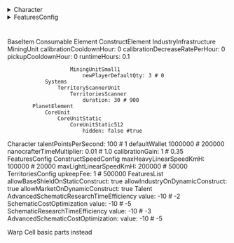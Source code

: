 <details>
  <summary>Character</summary>
  <blockquote>
    
    talentPointsPerSecond: 100 # 1
    defaultWallet 1000000 # 200000
    nanocrafterTimeMultiplier: 0.01 # 1.0
    calibrationGain: 1 # 0.35

  </blockquote>
</details>

<details>
  <summary>FeaturesConfig</summary>
  <blockquote>
ConstructSpeedConfig
    
    maxHeavyLinearSpeedKmH: 100000 # 20000
    maxLightLinearSpeedKmH: 200000 # 50000

TerritoriesConfig

    upkeepFee: 1 # 500000

  </blockquote>
</details>


# 
BaseItem
    Consumable
        Element
            ConstructElement
                IndustryInfrastructure
                    MiningUnit
                        calibrationCooldownHour: 0
                        calibrationDecreaseRatePerHour: 0
                        pickupCooldownHour: 0
                        runtimeHours: 0.1
                        
                        MiningUnitSmall1
                            newPlayerDefaultQty: 3 # 0
                Systems
                    TerritoryScannerUnit
                        TerritoriesScanner
                            duration: 30 # 900
            PlanetElement
                CoreUnit
                    CoreUnitStatic
                        CoreUnitStatic512
                            hidden: false #true
Character
    talentPointsPerSecond: 100 # 1
    defaultWallet 1000000 # 200000
    nanocrafterTimeMultiplier: 0.01 # 1.0
    calibrationGain: 1 # 0.35
FeaturesConfig
    ConstructSpeedConfig
        maxHeavyLinearSpeedKmH: 100000 # 20000
        maxLightLinearSpeedKmH: 200000 # 50000
    TerritoriesConfig
        upkeepFee: 1 # 500000
FeaturesList
    allowBaseShieldOnStaticConstruct: true
    allowIndustryOnDynamicConstruct: true
    allowMarketOnDynamicConstruct: true
Talent
    AdvancedSchematicResearchTimeEfficiency
        value: -10 # -2
    SchematicCostOptimization
        value: -10 # -5
    SchematicResearchTimeEfficiency
        value: -10 # -3
    AdvancedSchematicCostOptimization:
        value: -10 # -5




Warp Cell
    basic parts instead
